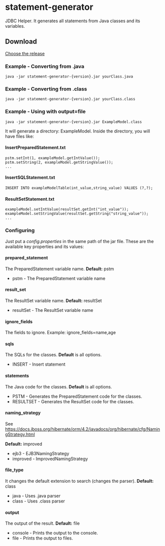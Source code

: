 # statement-generator #
JDBC Helper. It generates all statements from Java classes and its variables.

## Download ##
[Choose the release](release/)

### Example - Converting from .java ###
```
java -jar statement-generator-{version}.jar yourClass.java
```

### Example - Converting from .class ###
```
java -jar statement-generator-{version}.jar yourClass.class
```

### Example - Using with output=file ###
```
java -jar statement-generator-{version}.jar ExampleModel.class
```

It will generate a directory: ExampleModel. Inside the directory, you will have files like:

#### InsertPreparedStatement.txt ####
```
pstm.setInt(1, exampleModel.getIntValue());
pstm.setString(2, exampleModel.getStringValue());
...
```

#### InsertSQLStatement.txt ####
```
INSERT INTO exampleModelTable(int_value,string_value) VALUES (?,?);
``` 

#### ResultSetStatement.txt ####
```
exampleModel.setIntValue(resultSet.getInt("int_value"));
exampleModel.setStringValue(resultSet.getString("string_value"));
...
```  


### Configuring ###
Just put a *config.properties* in the same path of the jar file. These are the available key properties and its values:

#### prepared_statement ####
The PreparedStatement variable name. **Default:** pstm

* pstm - The PreparedStatement variable name 

#### result_set ####
The ResultSet variable name. **Default:** resultSet
 
* resultSet - The ResultSet variable name 

#### ignore_fields ####
The fields to ignore. Example: ignore_fields=name,age

#### sqls ####
The SQLs for the classes. **Default** is all options.

* INSERT - Insert statement 

#### statements ####
The Java code for the classes. **Default** is all options.

* PSTM - Generates the PreparedStatement code for the classes.
* RESULTSET - Generates the ResultSet code for the classes.

#### naming_strategy ####
See https://docs.jboss.org/hibernate/orm/4.2/javadocs/org/hibernate/cfg/NamingStrategy.html

**Default:** improved

* ejb3 - EJB3NamingStrategy  
* improved - ImprovedNamingStrategy 

#### file_type ####
It changes the default extension to search (changes the parser). **Default:** class

* java - Uses .java parser
* class - Uses .class parser

#### output ####
The output of the result. **Default:** file

* console - Prints the output to the console. 
* file - Prints the output to files.
